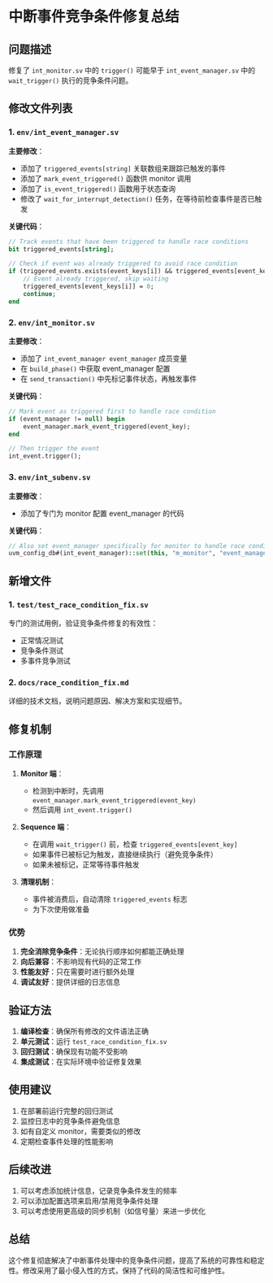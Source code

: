 # 中断事件竞争条件修复总结

## 问题描述

修复了 `int_monitor.sv` 中的 `trigger()` 可能早于 `int_event_manager.sv` 中的 `wait_trigger()` 执行的竞争条件问题。

## 修改文件列表

### 1. `env/int_event_manager.sv`
**主要修改**：
- 添加了 `triggered_events[string]` 关联数组来跟踪已触发的事件
- 添加了 `mark_event_triggered()` 函数供 monitor 调用
- 添加了 `is_event_triggered()` 函数用于状态查询
- 修改了 `wait_for_interrupt_detection()` 任务，在等待前检查事件是否已触发

**关键代码**：
```systemverilog
// Track events that have been triggered to handle race conditions
bit triggered_events[string];

// Check if event was already triggered to avoid race condition
if (triggered_events.exists(event_keys[i]) && triggered_events[event_keys[i]]) begin
    // Event already triggered, skip waiting
    triggered_events[event_keys[i]] = 0;
    continue;
end
```

### 2. `env/int_monitor.sv`
**主要修改**：
- 添加了 `int_event_manager event_manager` 成员变量
- 在 `build_phase()` 中获取 event_manager 配置
- 在 `send_transaction()` 中先标记事件状态，再触发事件

**关键代码**：
```systemverilog
// Mark event as triggered first to handle race condition
if (event_manager != null) begin
    event_manager.mark_event_triggered(event_key);
end

// Then trigger the event
int_event.trigger();
```

### 3. `env/int_subenv.sv`
**主要修改**：
- 添加了专门为 monitor 配置 event_manager 的代码

**关键代码**：
```systemverilog
// Also set event_manager specifically for monitor to handle race conditions
uvm_config_db#(int_event_manager)::set(this, "m_monitor", "event_manager", m_event_manager);
```

## 新增文件

### 1. `test/test_race_condition_fix.sv`
专门的测试用例，验证竞争条件修复的有效性：
- 正常情况测试
- 竞争条件测试
- 多事件竞争测试

### 2. `docs/race_condition_fix.md`
详细的技术文档，说明问题原因、解决方案和实现细节。

## 修复机制

### 工作原理

1. **Monitor 端**：
   - 检测到中断时，先调用 `event_manager.mark_event_triggered(event_key)`
   - 然后调用 `int_event.trigger()`

2. **Sequence 端**：
   - 在调用 `wait_trigger()` 前，检查 `triggered_events[event_key]`
   - 如果事件已被标记为触发，直接继续执行（避免竞争条件）
   - 如果未被标记，正常等待事件触发

3. **清理机制**：
   - 事件被消费后，自动清除 `triggered_events` 标志
   - 为下次使用做准备

### 优势

1. **完全消除竞争条件**：无论执行顺序如何都能正确处理
2. **向后兼容**：不影响现有代码的正常工作
3. **性能友好**：只在需要时进行额外处理
4. **调试友好**：提供详细的日志信息

## 验证方法

1. **编译检查**：确保所有修改的文件语法正确
2. **单元测试**：运行 `test_race_condition_fix.sv`
3. **回归测试**：确保现有功能不受影响
4. **集成测试**：在实际环境中验证修复效果

## 使用建议

1. 在部署前运行完整的回归测试
2. 监控日志中的竞争条件避免信息
3. 如有自定义 monitor，需要类似的修改
4. 定期检查事件处理的性能影响

## 后续改进

1. 可以考虑添加统计信息，记录竞争条件发生的频率
2. 可以添加配置选项来启用/禁用竞争条件处理
3. 可以考虑使用更高级的同步机制（如信号量）来进一步优化

## 总结

这个修复彻底解决了中断事件处理中的竞争条件问题，提高了系统的可靠性和稳定性。修改采用了最小侵入性的方式，保持了代码的简洁性和可维护性。
